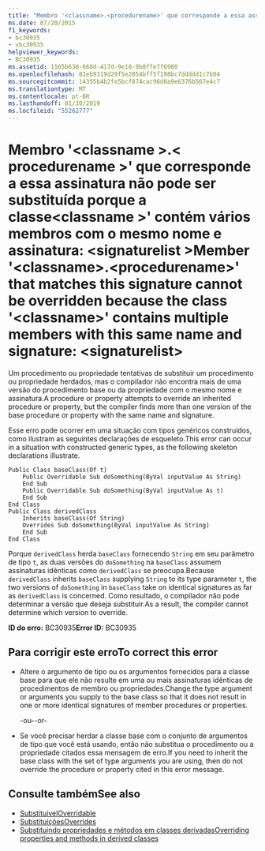 ```yaml
---
title: "Membro '<classname>.<procedurename>' que corresponde a essa assinatura não pode ser substituída porque a classe<classname>' contém vários membros com o mesmo nome e assinatura: <signaturelist>"
ms.date: 07/20/2015
f1_keywords:
- bc30935
- vbc30935
helpviewer_keywords:
- BC30935
ms.assetid: 1165b630-668d-417d-9e18-9b8ffe7f6980
ms.openlocfilehash: 81eb9319d29f5e2854bff5f198bc7ddddd1c7b04
ms.sourcegitcommit: 14355b4b2fe5bcf874cac96d0a9e6376b567e4c7
ms.translationtype: MT
ms.contentlocale: pt-BR
ms.lasthandoff: 01/30/2019
ms.locfileid: "55262777"
---
```

# <a name="member-classnameprocedurename-that-matches-this-signature-cannot-be-overridden-because-the-class-classname-contains-multiple-members-with-this-same-name-and-signature-signaturelist"></a><span data-ttu-id="68e58-102">Membro '\<classname >.\< procedurename >' que corresponde a essa assinatura não pode ser substituída porque a classe\<classname >' contém vários membros com o mesmo nome e assinatura: \<signaturelist ></span><span class="sxs-lookup"><span data-stu-id="68e58-102">Member '\<classname>.\<procedurename>' that matches this signature cannot be overridden because the class '\<classname>' contains multiple members with this same name and signature: \<signaturelist></span></span>
<span data-ttu-id="68e58-103">Um procedimento ou propriedade tentativas de substituir um procedimento ou propriedade herdados, mas o compilador não encontra mais de uma versão do procedimento base ou da propriedade com o mesmo nome e assinatura.</span><span class="sxs-lookup"><span data-stu-id="68e58-103">A procedure or property attempts to override an inherited procedure or property, but the compiler finds more than one version of the base procedure or property with the same name and signature.</span></span>  
  
 <span data-ttu-id="68e58-104">Esse erro pode ocorrer em uma situação com tipos genéricos construídos, como ilustram as seguintes declarações de esqueleto.</span><span class="sxs-lookup"><span data-stu-id="68e58-104">This error can occur in a situation with constructed generic types, as the following skeleton declarations illustrate.</span></span>  
  
```  
Public Class baseClass(Of t)  
    Public Overridable Sub doSomething(ByVal inputValue As String)  
    End Sub  
    Public Overridable Sub doSomething(ByVal inputValue As t)  
    End Sub  
End Class  
Public Class derivedClass  
    Inherits baseClass(Of String)  
    Overrides Sub doSomething(ByVal inputValue As String)  
    End Sub  
End Class  
```  
  
 <span data-ttu-id="68e58-105">Porque `derivedClass` herda `baseClass` fornecendo `String` em seu parâmetro de tipo `t`, as duas versões do `doSomething` na `baseClass` assumem assinaturas idênticas como `derivedClass` se preocupa.</span><span class="sxs-lookup"><span data-stu-id="68e58-105">Because `derivedClass` inherits `baseClass` supplying `String` to its type parameter `t`, the two versions of `doSomething` in `baseClass` take on identical signatures as far as `derivedClass` is concerned.</span></span> <span data-ttu-id="68e58-106">Como resultado, o compilador não pode determinar a versão que deseja substituir.</span><span class="sxs-lookup"><span data-stu-id="68e58-106">As a result, the compiler cannot determine which version to override.</span></span>  
  
 <span data-ttu-id="68e58-107">**ID do erro:** BC30935</span><span class="sxs-lookup"><span data-stu-id="68e58-107">**Error ID:** BC30935</span></span>  
  
## <a name="to-correct-this-error"></a><span data-ttu-id="68e58-108">Para corrigir este erro</span><span class="sxs-lookup"><span data-stu-id="68e58-108">To correct this error</span></span>  
  
-   <span data-ttu-id="68e58-109">Altere o argumento de tipo ou os argumentos fornecidos para a classe base para que ele não resulte em uma ou mais assinaturas idênticas de procedimentos de membro ou propriedades.</span><span class="sxs-lookup"><span data-stu-id="68e58-109">Change the type argument or arguments you supply to the base class so that it does not result in one or more identical signatures of member procedures or properties.</span></span>  
  
     <span data-ttu-id="68e58-110">-ou-</span><span class="sxs-lookup"><span data-stu-id="68e58-110">-or-</span></span>  
  
-   <span data-ttu-id="68e58-111">Se você precisar herdar a classe base com o conjunto de argumentos de tipo que você está usando, então não substitua o procedimento ou a propriedade citados essa mensagem de erro.</span><span class="sxs-lookup"><span data-stu-id="68e58-111">If you need to inherit the base class with the set of type arguments you are using, then do not override the procedure or property cited in this error message.</span></span>  
  
## <a name="see-also"></a><span data-ttu-id="68e58-112">Consulte também</span><span class="sxs-lookup"><span data-stu-id="68e58-112">See also</span></span>
- [<span data-ttu-id="68e58-113">Substituível</span><span class="sxs-lookup"><span data-stu-id="68e58-113">Overridable</span></span>](../../visual-basic/language-reference/modifiers/overridable.md)
- [<span data-ttu-id="68e58-114">Substituições</span><span class="sxs-lookup"><span data-stu-id="68e58-114">Overrides</span></span>](../../visual-basic/language-reference/modifiers/overrides.md)
- [<span data-ttu-id="68e58-115">Substituindo propriedades e métodos em classes derivadas</span><span class="sxs-lookup"><span data-stu-id="68e58-115">Overriding properties and methods in derived classes</span></span>](~/docs/visual-basic/programming-guide/language-features/objects-and-classes/inheritance-basics.md#overriding-properties-and-methods-in-derived-classes)
